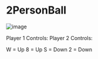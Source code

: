 # 2PersonBall
![image](https://github.com/jendoebelin/2PersonBall/assets/119360121/a232f625-99af-4916-bea3-3b8611458f40)

Player 1 Controls:      Player 2 Controls:

W = Up                  8 = Up
S = Down                2 = Down


